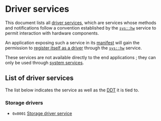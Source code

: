 # Driver services

This document lists all [driver services](../../services.md#types-of-services), which are services whose methods and notifications follow a convention established by the [`sys::hw`](../system/hw.md) service to permit interaction with hardware components.

An application exposing such a service in its [manifest](../../applications/manifest.md) will gain the permission to [register itself as a driver](../system/hw.md#0x10-register_driver) through the [`sys::hw`](../system/hw.md) service.

These services are not available directly to the end applications ; they can only be used through [system services](../system/README.md).

## List of driver services

The list below indicates the service as well as the [DDT](../system/hw.md#driven-device-type) it is tied to.

### Storage drivers

* `0x0001` [Storage driver service](storage.md)